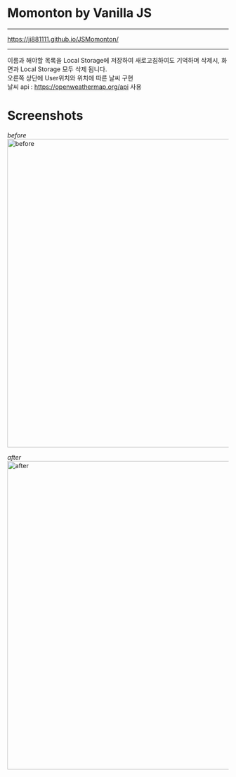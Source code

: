 # Momonton by Vanilla JS

------------------------------------------------

https://ji881111.github.io/JSMomonton/

------------------------------------------------


이름과 해야할 목록을 Local Storage에 저장하여 새로고침하여도 기억하며 삭제시, 화면과 Local Storage 모두 삭제 됩니다.  
오른쪽 상단에 User위치와 위치에 따른 날씨 구현  
날씨 api : https://openweathermap.org/api 사용

# Screenshots

_before_  
<img width="700" alt="before" src="https://user-images.githubusercontent.com/32053049/52915355-4b788f00-3316-11e9-83b7-fd885d89ba89.png">

_after_  
<img width="700" alt="after" src="https://user-images.githubusercontent.com/32053049/52915377-8c70a380-3316-11e9-819b-9ae8852c0219.png">
